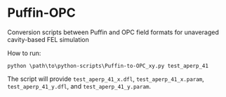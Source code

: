 # Puffin-OPC
Conversion scripts between Puffin and OPC field formats for unaveraged cavity-based FEL simulation

How to run:
```
python \path\to\python-scripts\Puffin-to-OPC_xy.py test_aperp_41
```
The script will provide `test_aperp_41_x.dfl`, `test_aperp_41_x.param`, `test_aperp_41_y.dfl`, and  `test_aperp_41_y.param`.
